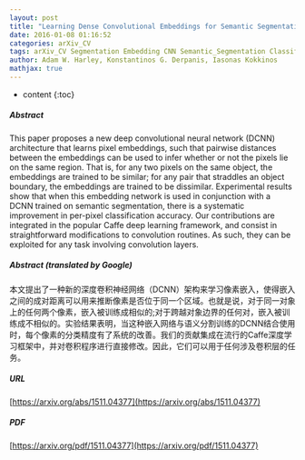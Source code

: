 ```yaml
---
layout: post
title: "Learning Dense Convolutional Embeddings for Semantic Segmentation"
date: 2016-01-08 01:16:52
categories: arXiv_CV
tags: arXiv_CV Segmentation Embedding CNN Semantic_Segmentation Classification Deep_Learning
author: Adam W. Harley, Konstantinos G. Derpanis, Iasonas Kokkinos
mathjax: true
---
```


* content
{:toc}

##### Abstract
This paper proposes a new deep convolutional neural network (DCNN) architecture that learns pixel embeddings, such that pairwise distances between the embeddings can be used to infer whether or not the pixels lie on the same region. That is, for any two pixels on the same object, the embeddings are trained to be similar; for any pair that straddles an object boundary, the embeddings are trained to be dissimilar. Experimental results show that when this embedding network is used in conjunction with a DCNN trained on semantic segmentation, there is a systematic improvement in per-pixel classification accuracy. Our contributions are integrated in the popular Caffe deep learning framework, and consist in straightforward modifications to convolution routines. As such, they can be exploited for any task involving convolution layers.

##### Abstract (translated by Google)
本文提出了一种新的深度卷积神经网络（DCNN）架构来学习像素嵌入，使得嵌入之间的成对距离可以用来推断像素是否位于同一个区域。也就是说，对于同一对象上的任何两个像素，嵌入被训练成相似的;对于跨越对象边界的任何对，嵌入被训练成不相似的。实验结果表明，当这种嵌入网络与语义分割训练的DCNN结合使用时，每个像素的分类精度有了系统的改善。我们的贡献集成在流行的Caffe深度学习框架中，并对卷积程序进行直接修改。因此，它们可以用于任何涉及卷积层的任务。

##### URL
[https://arxiv.org/abs/1511.04377](https://arxiv.org/abs/1511.04377)

##### PDF
[https://arxiv.org/pdf/1511.04377](https://arxiv.org/pdf/1511.04377)

